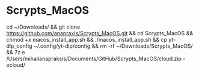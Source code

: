# Scrypts_MacOS

cd ~/Downloads/ && git clone https://github.com/anapraxis/Scrypts_MacOS.git && cd Scrypts_MacOS && chmod +x macos_install_app.sh && ./macos_install_app.sh && cp yt-dlp_config ~/.config/yt-dlp/config && rm -rf ~/Downloads/Scrypts_MacOS/ && 7z e /Users/mihailanapraksis/Documents/GitHub/Scrypts_MacOS/cloud.zip -ocloud/
